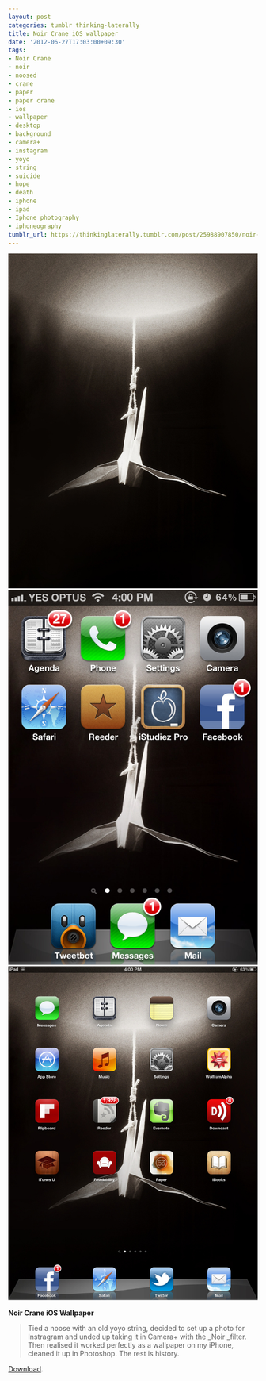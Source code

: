 ```yaml
---
layout: post
categories: tumblr thinking-laterally
title: Noir Crane iOS wallpaper
date: '2012-06-27T17:03:00+09:30'
tags:
- Noir Crane
- noir
- noosed
- crane
- paper
- paper crane
- ios
- wallpaper
- desktop
- background
- camera+
- instagram
- yoyo
- string
- suicide
- hope
- death
- iphone
- ipad
- Iphone photography
- iphoneography
tumblr_url: https://thinkinglaterally.tumblr.com/post/25988907850/noir-crane-ios-wallpaper-tied-a-noose-with-an
---
```

 ![](/content/images/tumblr/thinking-laterally/tumblr_m69mbl45u71qh9he3o1_1280.jpg)  
 ![](/content/images/tumblr/thinking-laterally/tumblr_m69mbl45u71qh9he3o2_640.jpg)  
 ![](/content/images/tumblr/thinking-laterally/tumblr_m69mbl45u71qh9he3o4_1280.jpg)  
  

**Noir Crane iOS Wallpaper**

> Tied a noose with an old yoyo string, decided to set up a photo for Instragram and unded up taking it in Camera+ with the&nbsp;_Noir&nbsp;_filter. Then realised it worked perfectly as a wallpaper on my iPhone, cleaned it up in Photoshop. The rest is history.

[Download](http://i.imgur.com/zvfm3.jpg).

